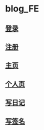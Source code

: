 # blog_FE
## [登录](/login.html)
## [注册](/sign.html)
## [主页](/mainpage.html)
## [个人页](/mypage.html)
## [写日记](/writediary.html)
## [写签名](/writeslogan.html)
